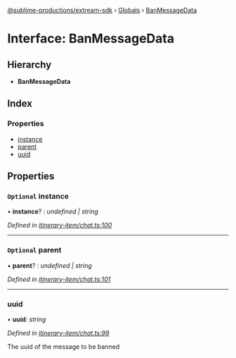[@sublime-productions/extream-sdk](../README.md) › [Globals](../globals.md) › [BanMessageData](banmessagedata.md)

# Interface: BanMessageData

## Hierarchy

* **BanMessageData**

## Index

### Properties

* [instance](banmessagedata.md#optional-instance)
* [parent](banmessagedata.md#optional-parent)
* [uuid](banmessagedata.md#uuid)

## Properties

### `Optional` instance

• **instance**? : *undefined | string*

*Defined in [itinerary-item/chat.ts:100](https://github.com/Extream-SaaS/ex-sdk/blob/849839b/src/itinerary-item/chat.ts#L100)*

___

### `Optional` parent

• **parent**? : *undefined | string*

*Defined in [itinerary-item/chat.ts:101](https://github.com/Extream-SaaS/ex-sdk/blob/849839b/src/itinerary-item/chat.ts#L101)*

___

###  uuid

• **uuid**: *string*

*Defined in [itinerary-item/chat.ts:99](https://github.com/Extream-SaaS/ex-sdk/blob/849839b/src/itinerary-item/chat.ts#L99)*

The uuid of the message to be banned
